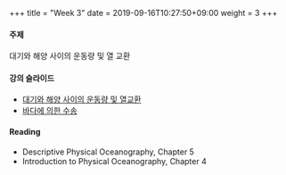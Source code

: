 +++
title = "Week 3"
date =  2019-09-16T10:27:50+09:00
weight = 3
+++

#### 주제

대기와 해양 사이의 운동량 및 열 교환

#### 강의 슬라이드

+ [대기와 해양 사이의 운동량 및 열교환](https://yscec.yonsei.ac.kr/mod/lcms/download.php?id=1486780&fileid=485110)
+ [바다에 의한 수송](https://yscec.yonsei.ac.kr/mod/lcms/download.php?id=1488851&fileid=485377)

#### Reading
+ Descriptive Physical Oceanography, Chapter 5
+ Introduction to Physical Oceanography, Chapter 4
